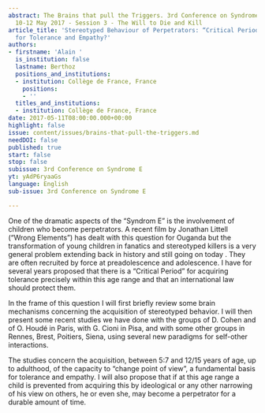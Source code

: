 ```yaml
---
abstract: The Brains that pull the Triggers. 3rd Conference on Syndrome E, Paris IAS,
  10-12 May 2017 - Session 3 - The Will to Die and Kill
article_title: 'Stereotyped Behaviour of Perpetrators: “Critical Period” during Pre-adolescence
  for Tolerance and Empathy?'
authors:
- firstname: 'Alain '
  is_institution: false
  lastname: Berthoz
  positions_and_institutions:
  - institution: Collège de France, France
    positions:
    - ''
  titles_and_institutions:
  - institution: Collège de France, France
date: 2017-05-11T08:00:00.000+00:00
highlight: false
issue: content/issues/brains-that-pull-the-triggers.md
needDOI: false
published: true
start: false
stop: false
subissue: 3rd Conference on Syndrome E
yt: yAdP6ryaaGs
language: English
sub-issue: 3rd Conference on Syndrome E

---
```

One of the dramatic aspects of the “Syndrom E” is the involvement of children who become perpetrators. A recent film by Jonathan Littell (“Wrong Elements”) has dealt with this question for Ouganda but the transformation of young children in fanatics and stereotyped killers is a very general problem extending back in history and still going on today . They are often recruited by force at preadolescence and adolescence. I have for several years proposed that there is a “Critical Period” for acquiring tolerance precisely within this age range and that an international law should protect them. 

In the frame of this question I will first briefly review some brain mechanisms concerning the acquisition of stereotyped behavior. I will then present some recent studies we have done with the groups of D. Cohen and of O. Houdé in Paris, with G. Cioni in Pisa, and with some other groups in Rennes, Brest, Poitiers, Siena, using several new paradigms for self-other interactions. 

The studies concern the acquisition, between 5:7 and 12/15 years of age, up to adulthood, of the capacity to “change point of view”, a fundamental basis for tolerance and empathy. I will also propose that if at this age range a child is prevented from acquiring this by ideological or any other narrowing of his view on others, he or even she, may become a perpetrator for a durable amount of time.

<Youtube yt="yAdP6ryaaGs" caption="Stereotyped Behaviour of Perpetrators: “Critical Period” during Pre-adolescence for Tolerance and Empathy?" start="false" stop="false"></Youtube>